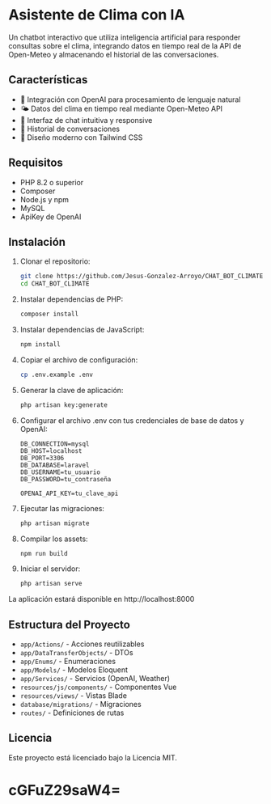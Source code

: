 # Asistente de Clima con IA

Un chatbot interactivo que utiliza inteligencia artificial para responder consultas sobre el clima, integrando datos en tiempo real de la API de Open-Meteo y almacenando el historial de las conversaciones.

## Características

- 🤖 Integración con OpenAI para procesamiento de lenguaje natural
- 🌤️ Datos del clima en tiempo real mediante Open-Meteo API
- 💬 Interfaz de chat intuitiva y responsive
- 📝 Historial de conversaciones
- 🎨 Diseño moderno con Tailwind CSS

## Requisitos

- PHP 8.2 o superior
- Composer
- Node.js y npm
- MySQL
- ApiKey de OpenAI

## Instalación

1. Clonar el repositorio:
   ```bash
   git clone https://github.com/Jesus-Gonzalez-Arroyo/CHAT_BOT_CLIMATE
   cd CHAT_BOT_CLIMATE
   ```

2. Instalar dependencias de PHP:
   ```bash
   composer install
   ```

3. Instalar dependencias de JavaScript:
   ```bash
   npm install
   ```

4. Copiar el archivo de configuración:
   ```bash
   cp .env.example .env
   ```

5. Generar la clave de aplicación:
   ```bash
   php artisan key:generate
   ```

6. Configurar el archivo .env con tus credenciales de base de datos y OpenAI:
   ```
   DB_CONNECTION=mysql
   DB_HOST=localhost
   DB_PORT=3306
   DB_DATABASE=laravel
   DB_USERNAME=tu_usuario
   DB_PASSWORD=tu_contraseña

   OPENAI_API_KEY=tu_clave_api
   ```

7. Ejecutar las migraciones:
   ```bash
   php artisan migrate
   ```

8. Compilar los assets:
   ```bash
   npm run build
   ```

9. Iniciar el servidor:
   ```bash
   php artisan serve
   ```

La aplicación estará disponible en http://localhost:8000

## Estructura del Proyecto

- `app/Actions/` - Acciones reutilizables
- `app/DataTransferObjects/` - DTOs
- `app/Enums/` - Enumeraciones
- `app/Models/` - Modelos Eloquent
- `app/Services/` - Servicios (OpenAI, Weather)
- `resources/js/components/` - Componentes Vue
- `resources/views/` - Vistas Blade
- `database/migrations/` - Migraciones
- `routes/` - Definiciones de rutas

## Licencia

Este proyecto está licenciado bajo la Licencia MIT.

# cGFuZ29saW4=
